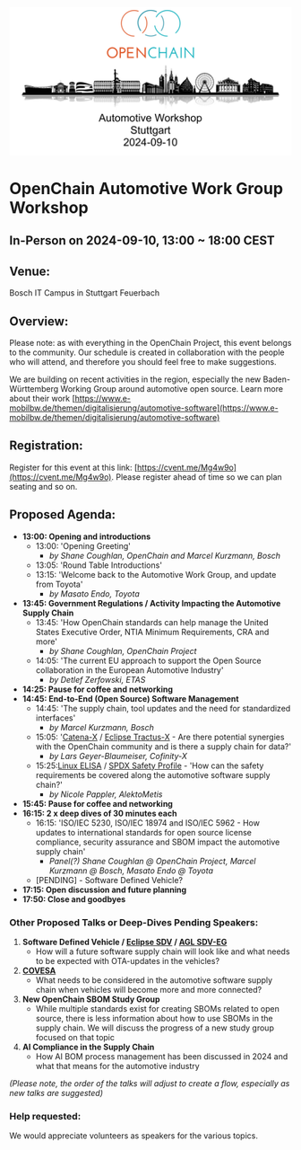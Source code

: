 ![Automotive Workshop in Stuttgart on 10th September 2024](/images/automotive-workshop.png)

# OpenChain Automotive Work Group Workshop

## In-Person on 2024-09-10, 13:00 ~ 18:00 CEST

## Venue:

Bosch IT Campus in Stuttgart Feuerbach

## Overview:

Please note: as with everything in the OpenChain Project, this event belongs to the community. Our schedule is created in collaboration with the people who will attend, and therefore you should feel free to make suggestions.

We are building on recent activities in the region, especially the new Baden-Württemberg Working Group around automotive open source. Learn more about their work [https://www.e-mobilbw.de/themen/digitalisierung/automotive-software](https://www.e-mobilbw.de/themen/digitalisierung/automotive-software)

## Registration:

Register for this event at this link: [https://cvent.me/Mg4w9o](https://cvent.me/Mg4w9o). Please register ahead of time so we can plan seating and so on.

## Proposed Agenda:

- **13:00: Opening and introductions**
	- 13:00: 'Opening Greeting' 
		- *by Shane Coughlan, OpenChain and Marcel Kurzmann, Bosch*
	- 13:05: 'Round Table Introductions'
	- 13:15: 'Welcome back to the Automotive Work Group, and update from Toyota'
		- *by Masato Endo, Toyota*
- **13:45: Government Regulations / Activity Impacting the Automotive Supply Chain**
	- 13:45: 'How OpenChain standards can help manage the United States Executive Order, NTIA Minimum Requirements, CRA and more' 
		- *by Shane Coughlan, OpenChain Project*
	- 14:05: 'The current EU approach to support the Open Source collaboration in the European Automotive Industry'
		- *by  Detlef Zerfowski, ETAS*
- **14:25: Pause for coffee and networking**
- **14:45: End-to-End (Open Source) Software Management**
	- 14:45: 'The supply chain, tool updates and the need for standardized interfaces' 
		- *by Marcel Kurzmann, Bosch*
	- 15:05: '[Catena-X](https://catena-x.net/) / [Eclipse Tractus-X](https://eclipse-tractusx.github.io/) - Are there potential synergies with the OpenChain community and is there a supply chain for data?' 
		- *by Lars Geyer-Blaumeiser, Cofinity-X*
	- 15:25:[Linux ELISA](https://elisa.tech/) / [SPDX Safety Profile](https://bit.ly/4eXJz21) - 'How can the safety requirements be covered along the automotive software supply chain?' 
		- *by Nicole Pappler, AlektoMetis*
- **15:45: Pause for coffee and networking**
- **16:15: 2 x deep dives of 30 minutes each**
	- 16:15: 'ISO/IEC 5230, ISO/IEC 18974 and ISO/IEC 5962 - How updates to international standards for open source license compliance, security assurance and SBOM impact the automotive supply chain' 
		- *Panel(?) Shane Coughlan @ OpenChain Project, Marcel Kurzmann @ Bosch, Masato Endo @ Toyota*
	- [PENDING] - Software Defined Vehicle?
- **17:15: Open discussion and future planning**
- **17:50: Close and goodbyes**

### Other Proposed Talks or Deep-Dives Pending Speakers:

1. **Software Defined Vehicle / [Eclipse SDV](https://sdv.eclipse.org/) / [AGL SDV-EG](https://confluence.automotivelinux.org/display/VE/SDV+EG)**
	- How will a future software supply chain will look like and what needs to be expected with OTA-updates in the vehicles?
2. **[COVESA](https://covesa.global/)**
	- What needs to be considered in the automotive software supply chain when vehicles will become more and more connected?
3. **New OpenChain SBOM Study Group**
	- While multiple standards exist for creating SBOMs related to open source, there is less information about how to use SBOMs in the supply chain. We will discuss the progress of a new study group focused on that topic
4. **AI Compliance in the Supply Chain** 
	- How AI BOM process management has been discussed in 2024 and what that means for the automotive industry

*(Please note, the order of the talks will adjust to create a flow, especially as new talks are suggested)*

### Help requested:

We would appreciate volunteers as speakers for the various topics. 